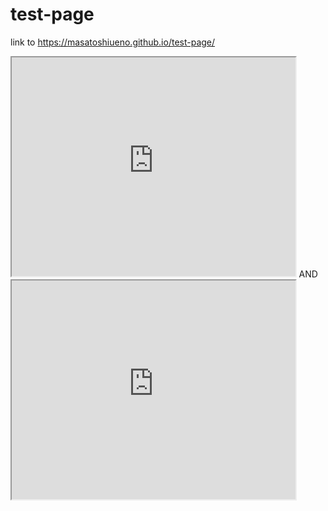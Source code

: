 # test-page
link to https://masatoshiueno.github.io/test-page/

 <iframe src="https://masatoshiueno.github.io/leaflet-map-simple" width="90%" height="350"></iframe>
 AND
 <iframe src="https://masatoshiueno.github.io/highcharts-scatter-csv" width="90%" height="350"></iframe>
 
